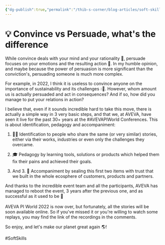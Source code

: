 ```yaml
---
{"dg-publish":true,"permalink":"/thib-s-corner/blog-articles/soft-skills/convince-vs-persuade-what-s-the-difference/"}
---
```



# 💡 Convince vs Persuade, what's the difference

While convince deals with your mind and your rationality 🧠, persuade focuses on your emotions and the resulting action 🚜. In my humble opinion, and maybe because the power of persuasion is more significant than the conviction's, persuading someone is much more complex.  
  
For example, in 2022, I think it is useless to convince anyone on the importance of sustainability and its challenges 💧🌳. However, whom amount us is actually persuaded and act in consequences? And if so, how did you manage to put your relations in action?  
  
I believe that, even if it sounds incredible hard to take this move, there is actually a simple way in 3 very basic steps, and that we, at AVEVA, have seen it live for the past 30+ years at the #AVEVAPIWorld Conferences. This is about identification, pedagogy and accompaniment:  
  
1. 🕵️‍♂️ Identification to people who share the same (or very similar) stories, either via their works, industries or even only the challenges they overcame.  
  
2. 🎓 Pedagogy by learning tools, solutions or products which helped them fix their pains and achieved their goals.  
  
3. And 3. 💪 Accompaniment by sealing this first two items with trust that we built in the whole ecosphere of customers, products and partners.  
  
And thanks to the incredible event team and all the participants, AVEVA has managed to reboot the event, 3 years after the previous one, and as successful as it used to be 🎉  
    
AVEVA PI World 2022 is now over, but fortunately, all the stories will be soon available online. So if you've missed it or you're willing to watch some replays, you may find the link of the recordings in the comments.  
  
So enjoy, and let's make our planet great again 🌎!

#SoftSkills 